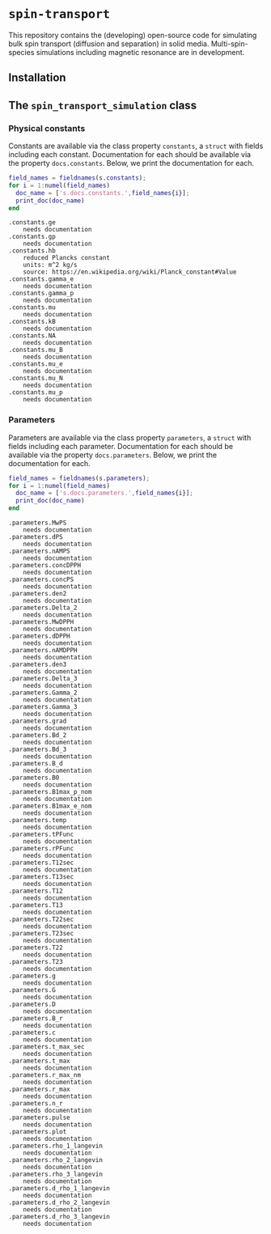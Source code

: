
# `spin-transport`

This repository contains the (developing) open-source code for simulating bulk spin transport (diffusion and separation) in solid media. Multi-spin-species simulations including magnetic resonance are in development.

## Installation

## The `spin_transport_simulation` class

### Physical constants

Constants are available via the class property `constants`, a `struct` with fields including each constant. Documentation for each should be available via the property `docs.constants`. Below, we print the documentation for each.


```matlab
field_names = fieldnames(s.constants);
for i = 1:numel(field_names)
  doc_name = ['s.docs.constants.',field_names{i}];
  print_doc(doc_name)
end
```

    .constants.ge
    	needs documentation
    .constants.gp
    	needs documentation
    .constants.hb
    	reduced Plancks constant
    	units: m^2 kg/s
    	source: https://en.wikipedia.org/wiki/Planck_constant#Value
    .constants.gamma_e
    	needs documentation
    .constants.gamma_p
    	needs documentation
    .constants.mu
    	needs documentation
    .constants.kB
    	needs documentation
    .constants.NA
    	needs documentation
    .constants.mu_B
    	needs documentation
    .constants.mu_e
    	needs documentation
    .constants.mu_N
    	needs documentation
    .constants.mu_p
    	needs documentation


### Parameters

Parameters are available via the class property `parameters`, a `struct` with fields including each parameter. Documentation for each should be available via the property `docs.parameters`. Below, we print the documentation for each.


```matlab
field_names = fieldnames(s.parameters);
for i = 1:numel(field_names)
  doc_name = ['s.docs.parameters.',field_names{i}];
  print_doc(doc_name)
end
```

    .parameters.MwPS
    	needs documentation
    .parameters.dPS
    	needs documentation
    .parameters.nAMPS
    	needs documentation
    .parameters.concDPPH
    	needs documentation
    .parameters.concPS
    	needs documentation
    .parameters.den2
    	needs documentation
    .parameters.Delta_2
    	needs documentation
    .parameters.MwDPPH
    	needs documentation
    .parameters.dDPPH
    	needs documentation
    .parameters.nAMDPPH
    	needs documentation
    .parameters.den3
    	needs documentation
    .parameters.Delta_3
    	needs documentation
    .parameters.Gamma_2
    	needs documentation
    .parameters.Gamma_3
    	needs documentation
    .parameters.grad
    	needs documentation
    .parameters.Bd_2
    	needs documentation
    .parameters.Bd_3
    	needs documentation
    .parameters.B_d
    	needs documentation
    .parameters.B0
    	needs documentation
    .parameters.B1max_p_nom
    	needs documentation
    .parameters.B1max_e_nom
    	needs documentation
    .parameters.temp
    	needs documentation
    .parameters.tPFunc
    	needs documentation
    .parameters.rPFunc
    	needs documentation
    .parameters.T12sec
    	needs documentation
    .parameters.T13sec
    	needs documentation
    .parameters.T12
    	needs documentation
    .parameters.T13
    	needs documentation
    .parameters.T22sec
    	needs documentation
    .parameters.T23sec
    	needs documentation
    .parameters.T22
    	needs documentation
    .parameters.T23
    	needs documentation
    .parameters.g
    	needs documentation
    .parameters.G
    	needs documentation
    .parameters.D
    	needs documentation
    .parameters.B_r
    	needs documentation
    .parameters.c
    	needs documentation
    .parameters.t_max_sec
    	needs documentation
    .parameters.t_max
    	needs documentation
    .parameters.r_max_nm
    	needs documentation
    .parameters.r_max
    	needs documentation
    .parameters.n_r
    	needs documentation
    .parameters.pulse
    	needs documentation
    .parameters.plot
    	needs documentation
    .parameters.rho_1_langevin
    	needs documentation
    .parameters.rho_2_langevin
    	needs documentation
    .parameters.rho_3_langevin
    	needs documentation
    .parameters.d_rho_1_langevin
    	needs documentation
    .parameters.d_rho_2_langevin
    	needs documentation
    .parameters.d_rho_3_langevin
    	needs documentation



```matlab

```
